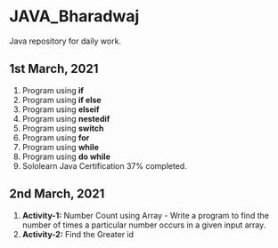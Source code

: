 # JAVA_Bharadwaj
Java repository for daily work.

<h2>1st March, 2021</h2>
<ol>
  <li>Program using <b>if</b></li>
  <li>Program using <b>if else</b></li>
  <li>Program using <b>elseif</b></li>
  <li>Program using <b>nestedif</b></li>
  <li>Program using <b>switch</b></li>
  <li>Program using <b>for</b></li>
  <li>Program using <b>while</b></li>
  <li>Program using <b>do while</b></li>
  <li>Sololearn Java Certification 37% completed.</li>
</ol>

<h2>2nd March, 2021</h2>
<ol>
  <li><b>Activity-1:</b> Number Count using Array - Write a program to find the number of times a particular number occurs in a given input array.</li>
  <li><b>Activity-2:</b> Find the Greater id </li>
</ol>
